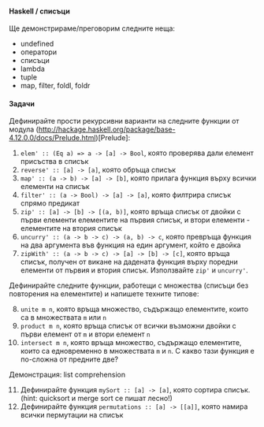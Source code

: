 #### Haskell / списъци
Ще демонстрираме/преговорим следните неща:

- undefined
- оператори
- списъци
- lambda
- tuple
- map, filter, foldl, foldr

#### Задачи
Дефинирайте прости рекурсивни варианти на следните функции от
модула (http://hackage.haskell.org/package/base-4.12.0.0/docs/Prelude.html)[Prelude]:

1. `elem' :: (Eq a) => a -> [a] -> Bool`, която проверява дали елемент присъства в списък
2. `reverse' :: [a] -> [a]`, която обръща списък
3. `map' :: (a -> b) -> [a] -> [b]`, която прилага функция върху всички елементи на списък
4. `filter' :: (a -> Bool) -> [a] -> [a]`, която филтрира списък спрямо предикат
5. `zip' :: [a] -> [b] -> [(a, b)]`, която връща списък от двойки с първи елементи елементите на първия списък, и втори елементи - елементите на втория списък
6. `uncurry' :: (a -> b -> c) -> (a, b) -> c`, която превръща функция на два аргумента във функция на един аргумент, който е двойка
7. `zipWith' :: (a -> b -> c) -> [a] -> [b] -> [c]`, която връща списък, получен от викане на дадената функция върху поредни елементи от първия и втория списък. Използвайте `zip'` и `uncurry'`.

Дефинирайте следните функции, работещи с множества (списъци без повторения на елементите) и напишете техните типове:

8. `unite m n`, която връща множество, съдържащо елементите, които са в множествата `m` или `n`
9. `product m n`, която връща списък от всички възможни двойки с първи елемент от `m` и втори елемент `n`
10. `intersect m n`, която връща множество, съдържащо елементите, които са едновременно в множествата `m` и `n`. С какво тази функция е по-сложна от предните две?

Демонстрация: list comprehension

11. Дефинирайте функция `mySort :: [a] -> [a]`, която сортира списък. (hint: quicksort и merge sort се пишат лесно!)
12. Дефинирайте функция `permutations :: [a] -> [[a]]`, която намира всички пермутации на списък

